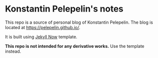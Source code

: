# Konstantin Pelepelin's notes

This repo is a source of personal blog of Konstantin Pelepelin.
The blog is located at https://pelepelin.github.io/.

It is built using [Jekyll Now](https://github.com/barryclark/jekyll-now) template.

**This repo is not intended for any derivative works.** Use the template instead.
